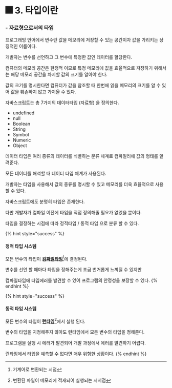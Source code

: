 # 🎆 3. 타입이란

### - 자료형으로서의 타입

프로그래밍 언어에서 변수란 값을 메모리에 저장할 수 있는 공간이자 값을 가리키는 상징적인 이름이다.

개발자는 변수를 선언하고 그 변수에 특정한 값인 데이터를 할당한다.

컴퓨터의 메모리 공간은 한정적 이므로 특정 메모리에 값을 효율적으로 저장하기 위해서는 해당 메모리 공간을 차지할 값의 크기를 알아야 한다.

값의 크기를 명시한다면 컴퓨터가 값을 참조할 때 한번에 읽을 메모리의 크기를 알 수 있어 값을 훼손하지 않고 가져올 수 있다.



자바스크립트는 총 7가지의 데이터타입 (자료형) 을 정의한다.

* undefined
* null
* Boolean
* String
* Symbol
* Numeric
* Object



데이터 타입은 여러 종류의 데이터를 식별하는 분류 체계로 컴파일러에 값의 형태를 알려준다.

모든 데이터를 해석할 때 데이터 타입 체계가 사용된다.

개발자는 타입을 사용해서 값의 종류를 명시할 수 있고 메모리를 더욱 효율적으로 사용할 수 있다.



자바스크립트에도 분명히 타입은 존재한다.

다만 개발자가 컴파일 이전에 타입을 직접 정의해줄 필요가 없었을 뿐이다.



타입을 결정하는 시점에 따라 정적타입 / 동적 타입 으로 분류 할 수 있다.

{% hint style="success" %}
#### 정적 타입 시스템

모든 변수의 타입이 [**컴파일타임**](#user-content-fn-1)[^1]에 결정된다.

변수를 선언 할 때마다 타입을 정해주는게 조금 번거롭게 느껴질 수 있지만

컴파일타임에 타입에러를 발견할 수 있어 프로그램의 안정성을 보장할 수 있다.
{% endhint %}



{% hint style="success" %}
#### 동적 타임 시스템

모든 변수의 타입이 [**런타임**](#user-content-fn-2)[^2]에서 실행 된다.

변수의 타입을 지정해주지 않아도 런타임에서 모든 변수의 타입을 정해준다.

프로그램을 실행 시 에러가 발견되어 개발 과정에서 에러를 발견하기 어렵다.

런타임에서 타입을 예측할 수 없다면 매우 위험한 상황이다.
{% endhint %}



[^1]: 기계어로 변환되는 시점

[^2]: 변환된 파일이 메모리에 적재되어 실행되는 시저점
